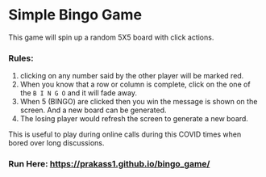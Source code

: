 # Simple Bingo Game
This game will spin up a random 5X5 board with click actions.

### Rules:  
1. clicking on any number said by the other player will be marked red.
2. When you know that a row or column is complete, click on the one of the `B I N G O` and it will fade away.
3. When 5 (BINGO) are clicked then you win the message is shown on the screen. And a new board can be generated.
4. The losing player would refresh the screen to generate a new board. 

This is useful to play during online calls during this COVID times when bored over long discussions.

### Run Here: https://prakass1.github.io/bingo_game/
